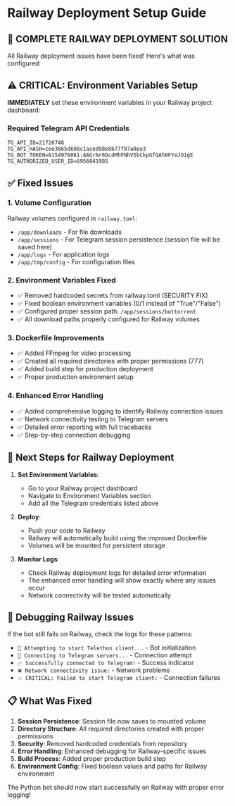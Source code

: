 # Railway Deployment Setup Guide

## 🚀 COMPLETE RAILWAY DEPLOYMENT SOLUTION

All Railway deployment issues have been fixed! Here's what was configured:

## ⚠️ CRITICAL: Environment Variables Setup

**IMMEDIATELY** set these environment variables in your Railway project dashboard:

### Required Telegram API Credentials
```
TG_API_ID=21726748
TG_API_HASH=cee3065d608c1aced98e8b77f97a0ee3
TG_BOT_TOKEN=8154976061:AAGrNr6OcdMhFNhV5bCkpGfQAh0FYeJO1gE
TG_AUTHORIZED_USER_ID=6956041985
```

## ✅ Fixed Issues

### 1. **Volume Configuration** 
Railway volumes configured in `railway.toml`:
- `/app/downloads` - For file downloads  
- `/app/sessions` - For Telegram session persistence (session file will be saved here)
- `/app/logs` - For application logs
- `/app/tmp/config` - For configuration files

### 2. **Environment Variables Fixed**
- ✅ Removed hardcoded secrets from railway.toml (SECURITY FIX)
- ✅ Fixed boolean environment variables (0/1 instead of "True"/"False")
- ✅ Configured proper session path: `/app/sessions/bottorrent`
- ✅ All download paths properly configured for Railway volumes

### 3. **Dockerfile Improvements**
- ✅ Added FFmpeg for video processing
- ✅ Created all required directories with proper permissions (777)
- ✅ Added build step for production deployment
- ✅ Proper production environment setup

### 4. **Enhanced Error Handling**
- ✅ Added comprehensive logging to identify Railway connection issues
- ✅ Network connectivity testing to Telegram servers
- ✅ Detailed error reporting with full tracebacks
- ✅ Step-by-step connection debugging

## 🔧 Next Steps for Railway Deployment

1. **Set Environment Variables**:
   - Go to your Railway project dashboard
   - Navigate to Environment Variables section
   - Add all the Telegram credentials listed above

2. **Deploy**:
   - Push your code to Railway
   - Railway will automatically build using the improved Dockerfile
   - Volumes will be mounted for persistent storage

3. **Monitor Logs**:
   - Check Railway deployment logs for detailed error information
   - The enhanced error handling will show exactly where any issues occur
   - Network connectivity will be tested automatically

## 🐛 Debugging Railway Issues

If the bot still fails on Railway, check the logs for these patterns:

- `🚀 Attempting to start Telethon client...` - Bot initialization
- `📡 Connecting to Telegram servers...` - Connection attempt  
- `✅ Successfully connected to Telegram!` - Success indicator
- `❌ Network connectivity issue:` - Network problems
- `💥 CRITICAL: Failed to start Telegram client:` - Connection failures

## 📋 What Was Fixed

1. **Session Persistence**: Session file now saves to mounted volume
2. **Directory Structure**: All required directories created with proper permissions
3. **Security**: Removed hardcoded credentials from repository
4. **Error Handling**: Enhanced debugging for Railway-specific issues
5. **Build Process**: Added proper production build step
6. **Environment Config**: Fixed boolean values and paths for Railway environment

The Python bot should now start successfully on Railway with proper error logging!